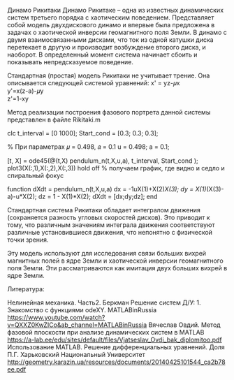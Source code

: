 Динамо Рикитаки
Динамо Рикитаке – одна из известных динамических систем третьего порядка с хаотическим поведением. 
Представляет собой модель двухдискового динамо и впервые была предложена в задачах о хаотической инверсии геомагнитного поля Земли.
В динамо с двумя взаимосвязанными дисками, что ток из одной катушки диска перетекает в другую и производит возбуждение второго
диска, и наоборот. 
В определенный момент система начинает сбоить и показывать непредсказуемое поведение.

Стандартная (простая) модель Рикитаки не учитывает трение. Она описывается следующей системой уравнений:
x' = yz-𝜇x   
y'=x(z-a)-𝜇y  
z'=1-xy

Метод реализации построения фазового портрета данной системы представлен в файле Rikitaki.m

clc
t_interval = [0 1000];
Start_cond = [0.3; 0.3; 0.3];

% При параметрах 𝜇 = 0.498, 𝑎 = 0.1 
u = 0.498;
a = 0.1;

[t, X] = ode45(@(t,X) pendulum_n(t,X,u,a), t_interval, Start_cond );
plot3(X(:,1),X(:,2),X(:,3))
hold off
% получаем график, где видно и седло и спиральный фокус

function dXdt = pendulum_n(t,X,u,a)
    dx = -1*u*X(1)+X(2)*X(3);
    dy = X(1)*(X(3)-a)-u*X(2);
    dz = 1 - X(1)*X(2);
    dXdt = [dx;dy;dz];
end

Стандартная система Рикитаки обладает интегралом движения (сохраняется
разность угловых скоростей дисков). Это приводит к тому, что различным значениям
интеграла движения соответствуют различные установившиеся движения, что непонятно
с физической точки зрения.

Эту модель используют для исследования связи больших
вихрей магнитных полей в ядре Земли и хаотической инверсии геомагнитного поля Земли.
Эти рассматриваются как имитация двух больших вихрей в ядре Земли.

Литература:

Нелинейная механика. Часть2. Беркман
Решение систем Д/У: 1. Знакомство с функциями odeXY. MATLABinRussia
https://www.youtube.com/watch?v=QXXZ0KwZICo&ab_channel=MATLABinRussia
Вячеслав Овдий. Метод фазовой плоскости при анализе 
динамических систем в MATLAB
https://a-lab.ee/edu/sites/default/files/Vjatseslav_Ovdi_bak_diplomitoo.pdf
Использование MATLAB. Решение дифференциальных уравнений.
Доля П.Г. Харьковский Национальный Университет
http://geometry.karazin.ua/resources/documents/20140425101544_ca2b78ee.pdf

